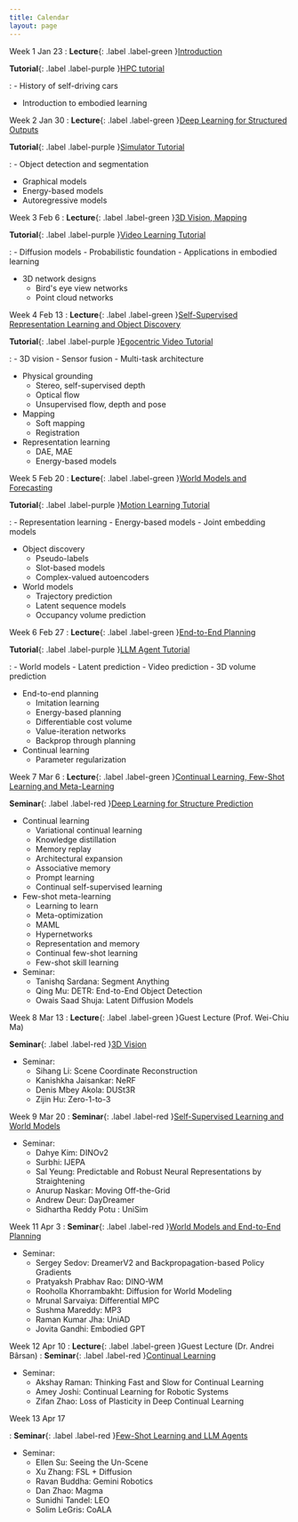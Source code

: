 ```yaml
---
title: Calendar
layout: page
---
```


Week 1 Jan 23
: **Lecture**{: .label .label-green }[Introduction](https://embodied-learning-vision-course.github.io/course-public/2025-spring/lectures/week01_intro.pdf)

  **Tutorial**{: .label .label-purple }[HPC tutorial](https://embodied-learning-vision-course.github.io/course-public/2025-spring/lab/lab1_hpc.pdf)

: - History of self-driving cars
  - Introduction to embodied learning

Week 2 Jan 30
: **Lecture**{: .label .label-green }[Deep Learning for Structured Outputs](https://embodied-learning-vision-course.github.io/course-public/2025-spring/lectures/week02_structured_learning.pdf)
  
  **Tutorial**{: .label .label-purple }[Simulator Tutorial](https://embodied-learning-vision-course.github.io/course-public/2025-spring/lab/lab2_simulator.pdf)

: - Object detection and segmentation
  - Graphical models
  - Energy-based models
  - Autoregressive models

Week 3 Feb 6
: **Lecture**{: .label .label-green }[3D Vision, Mapping](https://embodied-learning-vision-course.github.io/course-public/2025-spring/lectures/week03_3d_mapping.pdf)
  
  **Tutorial**{: .label .label-purple }[Video Learning Tutorial](https://embodied-learning-vision-course.github.io/course-public/2025-spring/lab/lab3_video_learning.pdf)

: - Diffusion models
    - Probabilistic foundation
    - Applications in embodied learning
  - 3D network designs
    - Bird's eye view networks
    - Point cloud networks

Week 4 Feb 13
: **Lecture**{: .label .label-green }[Self-Supervised Representation Learning and Object Discovery](https://embodied-learning-vision-course.github.io/course-public/2025-spring/lectures/week04_ssl.pdf)
  
  **Tutorial**{: .label .label-purple }[Egocentric Video Tutorial](https://embodied-learning-vision-course.github.io/course-public/2025-spring/lab/lab4_ego4d.pdf)

: - 3D vision
    - Sensor fusion
    - Multi-task architecture
  - Physical grounding
    - Stereo, self-supervised depth
    - Optical flow
    - Unsupervised flow, depth and pose
  - Mapping
    - Soft mapping
    - Registration
  - Representation learning
    - DAE, MAE
    - Energy-based models

Week 5 Feb 20
: **Lecture**{: .label .label-green }[World Models and Forecasting](https://embodied-learning-vision-course.github.io/course-public/2025-spring/lectures/week05_world_models.pdf)
  
  **Tutorial**{: .label .label-purple }[Motion Learning Tutorial](https://embodied-learning-vision-course.github.io/course-public/2025-spring/lab/lab5_motion.pdf)

: - Representation learning
    - Energy-based models
    - Joint embedding models
  - Object discovery
    - Pseudo-labels
    - Slot-based models
    - Complex-valued autoencoders
  - World models
    - Trajectory prediction
    - Latent sequence models
    - Occupancy volume prediction

Week 6 Feb 27
: **Lecture**{: .label .label-green }[End-to-End Planning](https://embodied-learning-vision-course.github.io/course-public/2025-spring/lectures/week06_planning.pdf)
  
  **Tutorial**{: .label .label-purple }[LLM Agent Tutorial](https://embodied-learning-vision-course.github.io/course-public/2025-spring/lab/lab6_LLMAgent.pdf)

: - World models
    - Latent prediction
    - Video prediction
    - 3D volume prediction
  - End-to-end planning
    - Imitation learning
    - Energy-based planning
    - Differentiable cost volume
    - Value-iteration networks
    - Backprop through planning
  - Continual learning
    - Parameter regularization

Week 7 Mar 6
: **Lecture**{: .label .label-green }[Continual Learning, Few-Shot Learning and Meta-Learning](https://embodied-learning-vision-course.github.io/course-public/2025-spring/lectures/week07_continual_fewshot_learning.pdf)
  
  **Seminar**{: .label .label-red }[Deep Learning for Structure Prediction](https://embodied-learning-vision-course.github.io/course-public/2025-spring/seminars/week07_student_dl.pdf)

  - Continual learning
    - Variational continual learning
    - Knowledge distillation
    - Memory replay
    - Architectural expansion
    - Associative memory
    - Prompt learning
    - Continual self-supervised learning
  - Few-shot meta-learning
    - Learning to learn
    - Meta-optimization
    - MAML
    - Hypernetworks
    - Representation and memory
    - Continual few-shot learning
    - Few-shot skill learning
  - Seminar:
    - Tanishq Sardana: Segment Anything
    - Qing Mu: DETR: End-to-End Object Detection
    - Owais Saad Shuja: Latent Diffusion Models

Week 8 Mar 13
: **Lecture**{: .label .label-green }Guest Lecture (Prof. Wei-Chiu Ma)
  
  **Seminar**{: .label .label-red }[3D Vision](https://embodied-learning-vision-course.github.io/course-public/2025-spring/seminars/week08_student_3d.pdf)
  - Seminar:
    - Sihang Li: Scene Coordinate Reconstruction
    - Kanishkha Jaisankar: NeRF
    - Denis Mbey Akola: DUSt3R
    - Zijin Hu: Zero-1-to-3

Week 9 Mar 20
: **Seminar**{: .label .label-red }[Self-Supervised Learning and World Models](https://embodied-learning-vision-course.github.io/course-public/2025-spring/seminars/week09_student_ssl_wm.pdf)
  - Seminar:
    - Dahye Kim: DINOv2
    - Surbhi: IJEPA
    - Sal Yeung: Predictable and Robust Neural Representations by Straightening
    - Anurup Naskar: Moving Off-the-Grid
    - Andrew Deur: DayDreamer
    - Sidhartha Reddy Potu  : UniSim

Week 11 Apr 3
: **Seminar**{: .label .label-red }[World Models and End-to-End Planning](https://embodied-learning-vision-course.github.io/course-public/2025-spring/seminars/week11_student_wm_e2e_planning.pdf)

  - Seminar:
    - Sergey Sedov: DreamerV2 and Backpropagation-based Policy Gradients
    - Pratyaksh Prabhav Rao: DINO-WM
    - Rooholla Khorrambakht: Diffusion for World Modeling
    - Mrunal Sarvaiya: Differential MPC
    - Sushma Mareddy: MP3
    - Raman Kumar Jha: UniAD
    - Jovita Gandhi: Embodied GPT

Week 12 Apr 10
: **Lecture**{: .label .label-green }Guest Lecture (Dr. Andrei Bârsan)
: **Seminar**{: .label .label-red }[Continual Learning](https://embodied-learning-vision-course.github.io/course-public/2025-spring/seminars/week12_student_continual_learning.pdf)

  - Seminar:
    - Akshay Raman: Thinking Fast and Slow for Continual Learning
    - Amey Joshi: Continual Learning for Robotic Systems
    - Zifan Zhao: Loss of Plasticity in Deep Continual Learning

Week 13 Apr 17

: **Seminar**{: .label .label-red }[Few-Shot Learning and LLM Agents](https://embodied-learning-vision-course.github.io/course-public/2025-spring/seminars/week13_students_few_shot_llm_agent.pdf)

  - Seminar:
    - Ellen Su: Seeing the Un-Scene
    - Xu Zhang: FSL + Diffusion
    - Ravan Buddha: Gemini Robotics
    - Dan Zhao: Magma
    - Sunidhi Tandel: LEO
    - Solim LeGris: CoALA